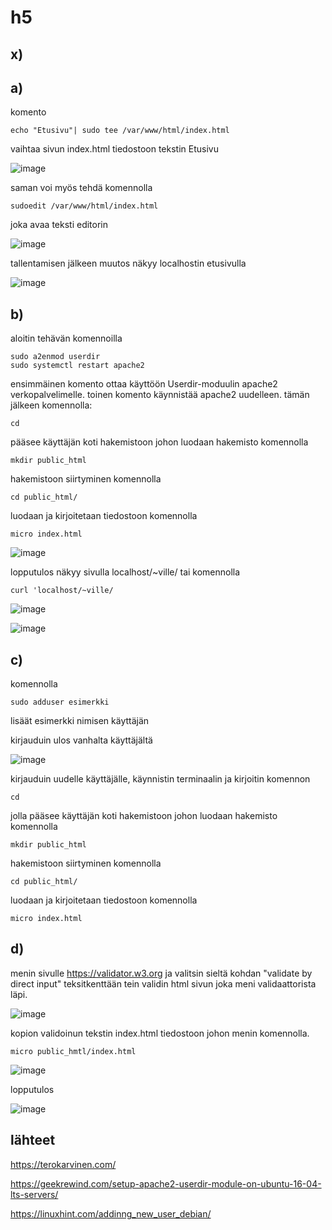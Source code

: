 # h5

## x)



## a)
komento

    echo "Etusivu"| sudo tee /var/www/html/index.html
    
vaihtaa sivun index.html tiedostoon tekstin Etusivu

![image](https://user-images.githubusercontent.com/112497423/216021523-b0396344-0d43-4121-8d82-bb3aa8bab16b.png)

 saman voi myös tehdä komennolla
 
    sudoedit /var/www/html/index.html
    
 joka avaa teksti editorin
 
![image](https://user-images.githubusercontent.com/112497423/216022036-ac5563b5-8e7c-44b4-a2df-7fdd7c8b8787.png)

tallentamisen jälkeen muutos näkyy localhostin etusivulla

![image](https://user-images.githubusercontent.com/112497423/216022739-ee764277-2d16-4a3b-979d-df6bd574d82e.png)


## b) 

aloitin tehävän komennoilla

    sudo a2enmod userdir
    sudo systemctl restart apache2
    
ensimmäinen komento ottaa käyttöön Userdir-moduulin apache2 verkopalvelimelle. toinen komento käynnistää apache2 uudelleen.
tämän jälkeen komennolla:


    cd
    
pääsee käyttäjän koti hakemistoon johon luodaan hakemisto komennolla

    mkdir public_html

hakemistoon siirtyminen komennolla

    cd public_html/
    
luodaan ja kirjoitetaan tiedostoon komennolla

    micro index.html

![image](https://user-images.githubusercontent.com/112497423/216027564-234a13b4-4049-482f-bfe5-1e11a0cf12d6.png)

lopputulos näkyy sivulla localhost/~ville/ tai komennolla 

    curl 'localhost/~ville/

![image](https://user-images.githubusercontent.com/112497423/216027921-6dd1eec5-7e42-4291-b6d6-50e68241fefd.png)

![image](https://user-images.githubusercontent.com/112497423/216027589-81fa60e7-d836-40c9-8b55-37bc606c7280.png)




## c)

komennolla

    sudo adduser esimerkki
    
lisäät esimerkki nimisen käyttäjän 

kirjauduin ulos vanhalta käyttäjältä

![image](https://user-images.githubusercontent.com/112497423/216032844-13a30862-29f8-4600-8b46-e515a03275e0.png)

kirjauduin uudelle käyttäjälle, käynnistin terminaalin ja kirjoitin komennon

    cd
    
jolla pääsee käyttäjän koti hakemistoon johon luodaan hakemisto komennolla

    mkdir public_html

hakemistoon siirtyminen komennolla

    cd public_html/
    
luodaan ja kirjoitetaan tiedostoon komennolla

    micro index.html


## d)

menin sivulle https://validator.w3.org ja valitsin sieltä kohdan "validate by direct input"
teksitkenttään tein validin html sivun joka meni validaattorista läpi.

![image](https://user-images.githubusercontent.com/112497423/216037810-d790d69f-3ad1-4143-935a-e503f2441e68.png)

kopion validoinun tekstin index.html tiedostoon johon menin komennolla.

    micro public_hmtl/index.html

![image](https://user-images.githubusercontent.com/112497423/216038059-fb1ccd71-2aab-4ad9-9c28-7ad53671f14a.png)


lopputulos

![image](https://user-images.githubusercontent.com/112497423/216037978-c5da1946-3145-44d2-b0b2-c2878e43d188.png)



## lähteet

https://terokarvinen.com/

https://geekrewind.com/setup-apache2-userdir-module-on-ubuntu-16-04-lts-servers/

https://linuxhint.com/addinng_new_user_debian/
